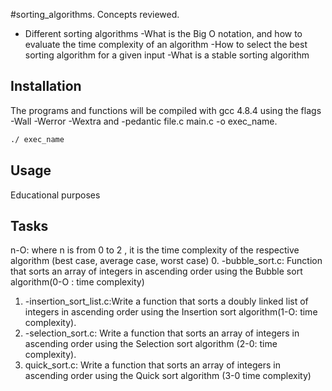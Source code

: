 #sorting_algorithms.
Concepts reviewed.
- Different sorting algorithms
-What is the Big O notation, and how to evaluate the time complexity of an algorithm
-How to select the best sorting algorithm for a given input
-What is a stable sorting algorithm

## Installation

The programs and functions will be compiled with gcc 4.8.4 using the flags -Wall -Werror -Wextra and -pedantic file.c main.c -o exec_name.

```bash
./ exec_name
```

## Usage

Educational purposes

## Tasks
n-O: where n is from 0 to 2 , it is the time complexity of the respective algorithm (best case, average case, worst case)
0. -bubble_sort.c: Function that sorts an array of integers in ascending order using the Bubble sort algorithm(0-O : time complexity)
1. -insertion_sort_list.c:Write a function that sorts a doubly linked list of integers in ascending order using the Insertion sort algorithm(1-O: time complexity).
2. -selection_sort.c: Write a function that sorts an array of integers in ascending order using the Selection sort algorithm (2-0: time complexity).
3. quick_sort.c: Write a function that sorts an array of integers in ascending order using the Quick sort algorithm (3-0 time complexity)
